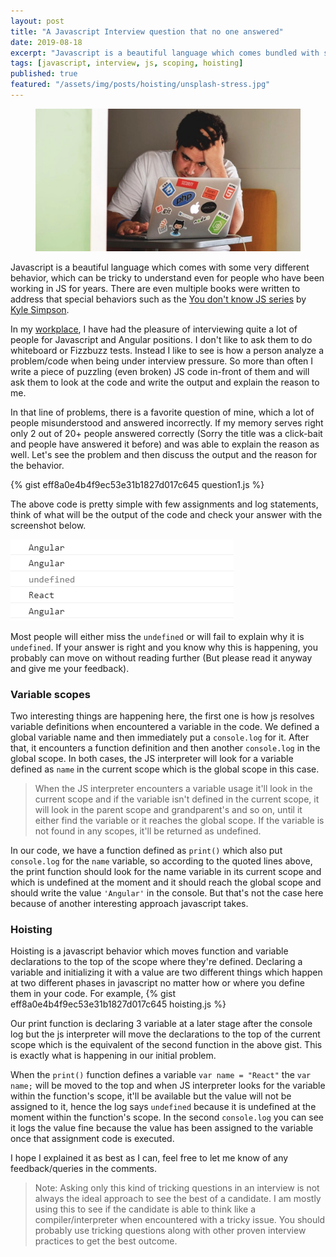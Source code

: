 ```yaml
---
layout: post
title: "A Javascript Interview question that no one answered"
date: 2019-08-18
excerpt: "Javascript is a beautiful language which comes bundled with some very different behavior, which can be tricky understand even for people who have been working in JS for years."
tags: [javascript, interview, js, scoping, hoisting]
published: true
featured: "/assets/img/posts/hoisting/unsplash-stress.jpg"
---
```

<figure>
	<img src="/assets/img/posts/hoisting/unsplash-stress.jpg">
</figure>

Javascript is a beautiful language which comes with some very different behavior, which can be tricky to understand even for people who have been working in JS for years. There are even multiple books were written to address that special behaviors such as the [You don't know JS series](https://www.amazon.in/You-Dont-Know-Set-Volumes/dp/9352136268) by [Kyle Simpson](https://me.getify.com).

In my [workplace](https://www.agiratech.com/), I have had the pleasure of interviewing quite a lot of people for Javascript and Angular positions. I don't like to ask them to do whiteboard or Fizzbuzz tests. Instead I like to see is how a person analyze a problem/code when being under interview pressure. So more than often I write a piece of puzzling (even broken) JS code in-front of them and will ask them to look at the code and write the output and explain the reason to me.

In that line of problems, there is a favorite question of mine, which a lot of people misunderstood and answered incorrectly. If my memory serves right only 2 out of 20+ people answered correctly (Sorry the title was a click-bait and people have answered it before) and was able to explain the reason as well. Let's see the problem and then discuss the output and the reason for the behavior.

{% gist eff8a0e4b4f9ec53e31b1827d017c645 question1.js %}

The above code is pretty simple with few assignments and log statements, think of what will be the output of the code and check your answer with the screenshot below.

 ![Console output](/assets/img/posts/hoisting/console_output.png)

Most people will either miss the `undefined` or will fail to explain why it is `undefined`. If your answer is right and you know why this is happening, you probably can move on without reading further (But please read it anyway and give me your feedback).

### Variable scopes

Two interesting things are happening here, the first one is how js resolves variable definitions when encountered a variable in the code. We defined a global variable name and then immediately put a `console.log` for it. After that, it encounters a function definition and then another `console.log` in the global scope. In both cases, the JS interpreter will look for a variable defined as `name` in the current scope which is the global scope in this case.

> When the JS interpreter encounters a variable usage it'll look in the current scope and if the variable isn't defined in the current scope, it will look in the parent scope and grandparent's and so on, until it either find the variable or it reaches the global scope. If the variable is not found in any scopes, it'll be returned as undefined.

In our code, we have a function defined as `print()` which also put `console.log` for the `name` variable, so according to the quoted lines above, the print function should look for the name variable in its current scope and which is undefined at the moment and it should reach the global scope and should write the value `'Angular'` in the console. But that's not the case here because of another interesting approach javascript takes.

### Hoisting

Hoisting is a javascript behavior which moves function and variable declarations to the top of the scope where they're defined. Declaring a variable and initializing it with a value are two different things which happen at two different phases in javascript no matter how or where you define them in your code. For example,
{% gist eff8a0e4b4f9ec53e31b1827d017c645 hoisting.js %}

Our print function is declaring 3 variable at a later stage after the console log but the js interpreter will move the declarations to the top of the current scope which is the equivalent of the second function in the above gist. This is exactly what is happening in our initial problem.

When the `print()` function defines a variable `var name = "React"` the `var name;` will be moved to the top and when JS interpreter looks for the variable within the function's scope, it'll be available but the value will not be assigned to it, hence the log says `undefined` because it is undefined at the moment within the function's scope. In the second `console.log` you can see it logs the value fine because the value has been assigned to the variable once that assignment code is executed.

I hope I explained it as best as I can, feel free to let me know of any feedback/queries in the comments. 

> Note: Asking only this kind of tricking questions in an interview is not always the ideal approach to see the best of a candidate. I am mostly using this to see if the candidate is able to think like a compiler/interpreter when encountered with a tricky issue. You should probably use tricking questions along with other proven interview practices to get the best outcome.
